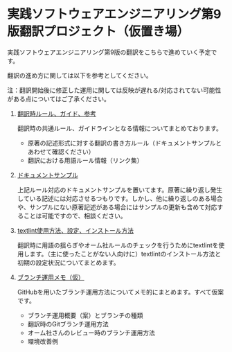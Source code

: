 # 実践ソフトウェアエンジニアリング第9版翻訳プロジェクト（仮置き場）

実践ソフトウェアエンジニアリング第9版の翻訳をこちらで進めていく予定です。

翻訳の進め方に関しては以下を参考としてください。

注：翻訳開始後に修正した運用に関しては反映が遅れる/対応されてない可能性がある点についてはご了承ください。

1.  [翻訳時ルール、ガイド、参考](./manual/README.md)
 
    翻訳時の共通ルール、ガイドラインとなる情報についてまとめております。
    - 原著の記述形式に対する翻訳の書き方ルール（ドキュメントサンプルとあわせて確認ください）
    - 翻訳における用語ルール情報（リンク集）

2.  [ドキュメントサンプル](./doc_sample/README.md)

    上記ルール対応のドキュメントサンプルを置いてます。原著に繰り返し発生している記述には対応させるつもりです。しかし、他に繰り返しのある場合や、サンプルにない原著記述がある場合にはサンプルの更新も含めて対応することは可能ですので、相談ください。

3.  [textlint使用方法、設定、インストール方法](./textlint/README.md)

    翻訳時に用語の揺らぎやオーム社ルールのチェックを行うためにtextlintを使用します。（主に使ったことがない人向けに）textlintのインストール方法と初期の設定状況についてまとめます。

4.  [ブランチ運用メモ（仮）](./branchguide/README.md)

    GitHubを用いたブランチ運用方法についてメモ的にまとめます。すべて仮案です。

    - ブランチ運用概要（案）とブランチの種類
    - 翻訳時のGitブランチ運用方法
    - オーム社さんのレビュー時のブランチ運用方法
    - 環境改善例
